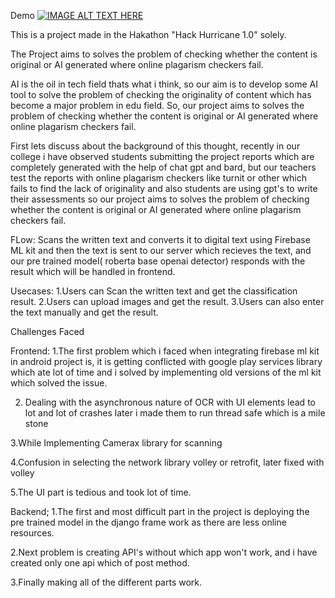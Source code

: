Demo
[![IMAGE ALT TEXT HERE](https://img.youtube.com/vi/YOUTUBE_VIDEO_ID_HERE/0.jpg)](https://www.youtube.com/watch?v=_Beeh9_kbhQ)

This is a project made in the Hakathon "Hack Hurricane 1.0" solely.

The Project aims to solves the problem of checking whether the content is original or AI generated where online plagarism checkers fail.

AI is the oil in tech field thats what i think, so our aim is to develop some AI tool to solve the problem of checking the originality of content which has become a major problem in edu field. So, our project aims to solves the problem of checking whether the content is original or AI generated where online plagarism checkers fail.

First lets discuss about the background of this thought, recently in our college i have observed students submitting the project reports which are completely generated with the help of chat gpt and bard, but our teachers test the reports with online plagarism checkers like turnit or other which fails to find the lack of originality and also students are using gpt's to write their assessments so our project aims to solves the problem of checking whether the content is original or AI generated where online plagarism checkers fail.

FLow: Scans the written text and converts it to digital text using Firebase ML kit and then the text is sent to our server which recieves the text, and our pre trained model( roberta base openai detector) responds with the result which will be handled in frontend.

Usecases: 
1.Users can Scan the written text and get the classification result.
2.Users can upload images and get the result.
3.Users can also enter the text manually and get the result.

Challenges Faced

Frontend:
1.The first problem which i faced when integrating firebase ml kit in android project is, it is getting conflicted with google play services library which ate lot of time and i solved by implementing old versions of the ml kit which solved the issue.

2. Dealing with the asynchronous nature of OCR with UI elements lead to lot and lot of crashes later i made them to run thread safe which is a mile stone

3.While Implementing Camerax library for scanning 

4.Confusion in selecting the network library volley or retrofit, later fixed with volley

5.The UI part is tedious and took lot of time.

Backend;
1.The first and most difficult part in the project is deploying the pre trained model in the django frame work as there are less online resources.

2.Next problem is creating API's without which app won't work, and i have created only one api which of post method.

3.Finally making all of the different parts work.
